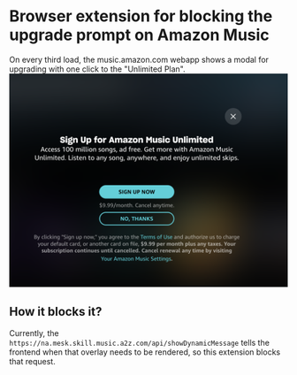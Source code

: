 # Browser extension for blocking the upgrade prompt on Amazon Music

On every third load, the music.amazon.com webapp shows
a modal for upgrading with one click to the "Unlimited Plan". 
![Amazon Music Upgrade Plan Modal](./amazon-music-upgrade-modal.png)


## How it blocks it?
Currently, the `https://na.mesk.skill.music.a2z.com/api/showDynamicMessage`
tells the frontend when that overlay needs to
be rendered, so this extension blocks that request.